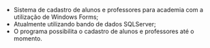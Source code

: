 - Sistema de cadastro de alunos e professores para academia com a utilização de Windows Forms;
- Atualmente utilizando bando de dados SQLServer;
- O programa possibilita o cadastro de alunos e professores até o momento.

